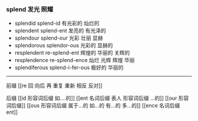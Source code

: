 ### splend 发光 照耀

- splendid  splend-id 有光彩的 灿烂的
- splendent splend-ent 发亮的 有光泽的
- splendour splend-our 光彩 壮丽 显赫
- splendorous  splendor-ous 光彩的 显赫的
- resplendent re-splend-ent 辉煌的 华丽的 关辉的
- resplendence re-splend-ence 灿烂 光辉 辉煌 华丽
- splendiferous splend-i-fer-ous 极好的 华丽的

---
前缀
[[re  回 向后  再 重复 重新 相反 反对]]

后缀
[[id 形容词后缀 如....的]]
[[ent 名词后缀  表人 形容词后缀 ...的]]
[[our 形容词后缀]]
[[ous 形容词后缀 属于...的 如...的 有...的 多...的]]
[[ence 名词后缀  ent]]